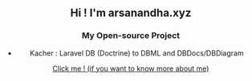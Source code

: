 <div style="text-align:center">
    <h2>Hi ! I'm arsanandha.xyz</h2>
    <h3>My Open-source Project</h3>
    <ul>
        <li href="github.com/aphisitworachorch/kacher">Kacher : Laravel DB (Doctrine) to DBML and DBDocs/DBDiagram</li>
    </ul>
    <a href="https://arsanandha.xyz/about">Click me ! (if you want to know more about me)</a>
</div>
